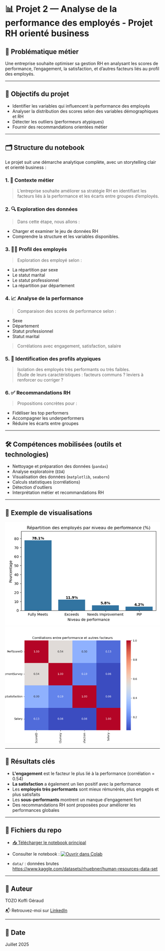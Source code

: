 # 📊 Projet 2 — Analyse de la performance des employés - Projet RH orienté business

## 📌 Problématique métier

Une entreprise souhaite optimiser sa gestion RH en analysant les scores de performance, l’engagement, la satisfaction, et d’autres facteurs liés au profil des employés.

---

## 🧠 Objectifs du projet

- Identifier les variables qui influencent la performance des employés
- Analyser la distribution des scores selon des variables démographiques et RH
- Détecter les outliers (performeurs atypiques)
- Fournir des recommandations orientées métier

---

## 🗂️ Structure du notebook

Le projet suit une démarche analytique complète, avec un storytelling clair et orienté business :

### 1. 📍 Contexte métier
> L’entreprise souhaite améliorer sa stratégie RH en identifiant les facteurs liés à la performance et les écarts entre groupes d’employés.

### 2. 🔍 Exploration des données
> Dans cette étape, nous allons :
- Charger et examiner le jeu de données RH
- Comprendre la structure et les variables disponibles.

### 3. 🧍‍♂️ Profil des employés
> Exploration des employé selon :
- La répartition par sexe
- Le statut marital
- Le statut professionnel
- La répartition par département

### 4. 📈 Analyse de la performance
> Comparaison des scores de performance selon :
- Sexe
- Département
- Statut professionnel
- Statut marital  
> Corrélations avec engagement, satisfaction, salaire

### 5. 🚨 Identification des profils atypiques
> Isolation des employés très performants ou très faibles.  
> Étude de leurs caractéristiques : facteurs communs ? leviers à renforcer ou corriger ?

### 6. ✅ Recommandations RH
> Propositions concrètes pour :
- Fidéliser les top performers
- Accompagner les underperformers
- Réduire les écarts entre groupes

---

## 🛠️ Compétences mobilisées (outils et technologies)

- Nettoyage et préparation des données (`pandas`)
- Analyse exploratoire (`EDA`)
- Visualisation des données (`matplotlib`, `seaborn`)
- Calculs statistiques (corrélations)
- Détection d'outliers
- Interprétation métier et recommandations RH

---

## 📎 Exemple de visualisations

![Répartition des performances](assets/performance.png)
![Heatmap de correlation](assets/heatmap_correlation.png)  

---

## 🧠 Résultats clés

- **L'engagement** est le facteur le plus lié à la performance (corrélation = 0.54)
- **La satisfaction** a également un lien positif avec la performance
- Les **employés très performants** sont mieux rémunérés, plus engagés et plus satisfaits
- Les **sous-performants** montrent un manque d’engagement fort
- Des recommandations RH sont proposées pour améliorer les performances globales

---

## 📂 Fichiers du repo

- [📥 Télécharger le notebook principal](notebook_projet_2.ipynb)

- Consulter le notebook  : [![Ouvrir dans Colab](https://colab.research.google.com/assets/colab-badge.svg)](https://colab.research.google.com/github/GeraudTozo/DATA-ANALYST-PROJECT/blob/main/P2/notebook_projet_2.ipynb)

- `data/` : données brutes https://www.kaggle.com/datasets/rhuebner/human-resources-data-set

---

## 📌 Auteur

TOZO Koffi Géraud

📬 Retrouvez-moi sur [LinkedIn](www.linkedin.com/in/koffi-géraud-tozo-bb2b2829a)

---

## 📅 Date

Juillet 2025